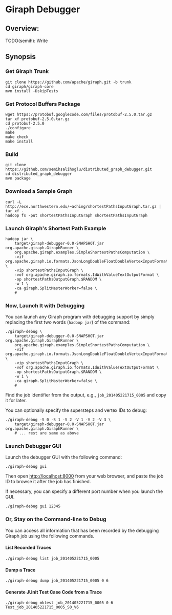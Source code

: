# Giraph Debugger
## Overview:
TODO(semih): Write

## Synopsis
### Get Giraph Trunk
    git clone https://github.com/apache/giraph.git -b trunk
    cd giraph/giraph-core
    mvn install -DskipTests

### Get Protocol Buffers Package
    wget https://protobuf.googlecode.com/files/protobuf-2.5.0.tar.gz
    tar xf protobuf-2.5.0.tar.gz 
    cd protobuf-2.5.0
    ./configure
    make
    make check
    make install
### Build
    git clone https://github.com/semihsalihoglu/distributed_graph_debugger.git
    cd distributed_graph_debugger
    mvn package

### Download a Sample Graph
    curl -L http://ece.northwestern.edu/~aching/shortestPathsInputGraph.tar.gz | tar xf -
    hadoop fs -put shortestPathsInputGraph shortestPathsInputGraph

### Launch Giraph's Shortest Path Example
    hadoop jar \
        target/giraph-debugger-0.0-SNAPSHOT.jar org.apache.giraph.GiraphRunner \
        org.apache.giraph.examples.SimpleShortestPathsComputation \
        -vif org.apache.giraph.io.formats.JsonLongDoubleFloatDoubleVertexInputFormat \
        -vip shortestPathsInputGraph \
        -vof org.apache.giraph.io.formats.IdWithValueTextOutputFormat \
        -op shortestPathsOutputGraph.$RANDOM \
        -w 1 \
        -ca giraph.SplitMasterWorker=false \
        #

### Now, Launch It with Debugging
You can launch any Giraph program with debugging support by simply replacing the first two words (`hadoop jar`) of the command:

    ./giraph-debug \
        target/giraph-debugger-0.0-SNAPSHOT.jar org.apache.giraph.GiraphRunner \
        org.apache.giraph.examples.SimpleShortestPathsComputation \
        -vif org.apache.giraph.io.formats.JsonLongDoubleFloatDoubleVertexInputFormat \
        -vip shortestPathsInputGraph \
        -vof org.apache.giraph.io.formats.IdWithValueTextOutputFormat \
        -op shortestPathsOutputGraph.$RANDOM \
        -w 1 \
        -ca giraph.SplitMasterWorker=false \
        #

Find the job identifier from the output, e.g., `job_201405221715_0005` and copy it for later.

You can optionally specify the supersteps and vertex IDs to debug:

    ./giraph-debug -S 0 -S 1 -S 2 -V 1 -V 2 -V 3 \
        target/giraph-debugger-0.0-SNAPSHOT.jar org.apache.giraph.GiraphRunner \
        # ... rest are same as above

### Launch Debugger GUI
Launch the debugger GUI with the following command:

    ./giraph-debug gui

Then open <http://localhost:8000> from your web browser, and paste the job ID to browse it after the job has finished.

If necessary, you can specify a different port number when you launch the GUI.

    ./giraph-debug gui 12345

### Or, Stay on the Command-line to Debug

You can access all information that has been recorded by the debugging Giraph job using the following commands.

#### List Recorded Traces

    ./giraph-debug list job_201405221715_0005

#### Dump a Trace

    ./giraph-debug dump job_201405221715_0005 0 6

#### Generate JUnit Test Case Code from a Trace

    ./giraph-debug mktest job_201405221715_0005 0 6 Test_job_201405221715_0005_S0_V6

